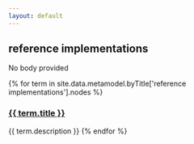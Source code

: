 ```yaml
---
layout: default
---
```

<style>
.initial-content {
  padding-left:5%;
  padding-right:25px;
}
</style>

## reference implementations

No body provided

{% for term in site.data.metamodel.byTitle['reference implementations'].nodes %}
### <a href='/_pages/embed?t={{ term.title }}'>{{ term.title }}</a>

{{ term.description }}
{% endfor %}
